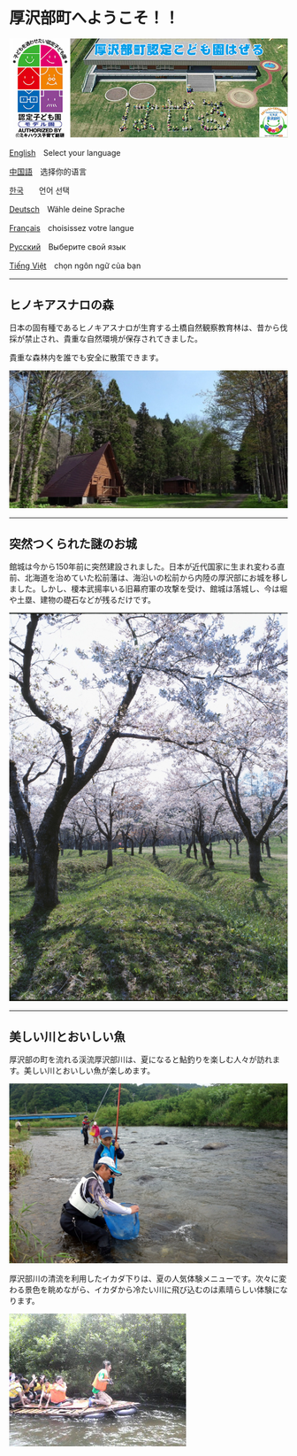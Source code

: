 # 厚沢部町へようこそ！！

![hazeru](fig/hazeru.jpg)



[English](/home/ishii/ドキュメント/01アーカイブ/02プレゼンテーション資料/210830政策コンペ発表/Assabu_HTML_sample/English.html)　Select your language

[中国語](/home/ishii/ドキュメント/01アーカイブ/02プレゼンテーション資料/210830政策コンペ発表/Assabu_HTML_sample/Chinese.html)　选择你的语言

[한국](/home/ishii/ドキュメント/01アーカイブ/02プレゼンテーション資料/210830政策コンペ発表/Assabu_HTML_sample/Korea.html)　　언어 선택

[Deutsch](/home/ishii/ドキュメント/01アーカイブ/02プレゼンテーション資料/210830政策コンペ発表/Assabu_HTML_sample/German.html)　Wähle deine Sprache

[Français](/home/ishii/ドキュメント/01アーカイブ/02プレゼンテーション資料/210830政策コンペ発表/Assabu_HTML_sample/France.html)　choisissez votre langue

[Русский](/home/ishii/ドキュメント/01アーカイブ/02プレゼンテーション資料/210830政策コンペ発表/Assabu_HTML_sample/Russ.html)　Выберите свой язык

[Tiếng Việt](/home/ishii/ドキュメント/01アーカイブ/02プレゼンテーション資料/210830政策コンペ発表/Assabu_HTML_sample/vietnum.html)　chọn ngôn ngữ của bạn



------

## ヒノキアスナロの森

日本の固有種であるヒノキアスナロが生育する土橋自然観察教育林は、昔から伐採が禁止され、貴重な自然環境が保存されてきました。

貴重な森林内を誰でも安全に散策できます。

![hazeru](fig/rekumori01.JPG)



------

## 突然つくられた謎のお城

館城は今から150年前に突然建設されました。日本が近代国家に生まれ変わる直前、北海道を治めていた松前藩は、海沿いの松前から内陸の厚沢部にお城を移しました。しかし、榎本武揚率いる旧幕府軍の攻撃を受け、館城は落城し、今は堀や土塁、建物の礎石などが残るだけです。

![hazeru](fig/tatejou.jpg)





------

## 美しい川とおいしい魚

厚沢部の町を流れる渓流厚沢部川は、夏になると鮎釣りを楽しむ人々が訪れます。美しい川とおいしい魚が楽しめます。

![hazeru](fig/ayu.JPG)



厚沢部川の清流を利用したイカダ下りは、夏の人気体験メニューです。次々に変わる景色を眺めながら、イカダから冷たい川に飛び込むのは素晴らしい体験になります。

![hazeru](fig/イカダ下り.jpg)
